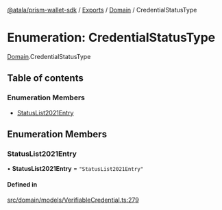 [@atala/prism-wallet-sdk](../README.md) / [Exports](../modules.md) / [Domain](../modules/Domain.md) / CredentialStatusType

# Enumeration: CredentialStatusType

[Domain](../modules/Domain.md).CredentialStatusType

## Table of contents

### Enumeration Members

- [StatusList2021Entry](Domain.CredentialStatusType.md#statuslist2021entry)

## Enumeration Members

### StatusList2021Entry

• **StatusList2021Entry** = ``"StatusList2021Entry"``

#### Defined in

[src/domain/models/VerifiableCredential.ts:279](https://github.com/hyperledger/identus-edge-agent-sdk-ts/blob/47157819fe5d19bccc5fcc542e98f32706bff6c2/src/domain/models/VerifiableCredential.ts#L279)
